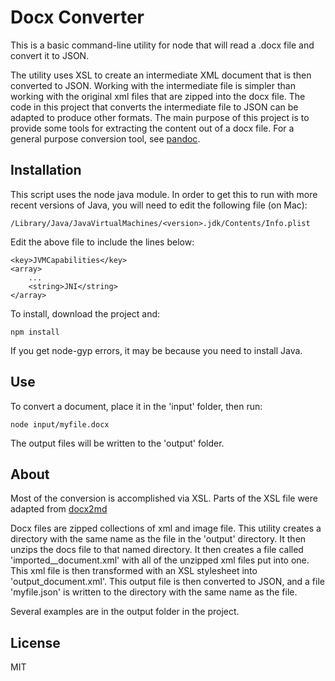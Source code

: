 # Docx Converter

This is a basic command-line utility for node that will read a .docx file 
and convert it to JSON. 

The utility uses XSL to create an intermediate XML document that is then
converted to JSON. Working with the intermediate file is simpler than
working with the original xml files that are zipped into the docx file. The code
in this project that converts the intermediate file to JSON can be adapted
to produce other formats. The main purpose of this project is to provide some tools for 
extracting the content out of a docx file. For a general purpose conversion 
tool, see [pandoc](http://www.pandoc.org).

## Installation

This script uses the node java module. In order to get this to run with more recent versions of Java,
you will need to edit the following file (on Mac):

    /Library/Java/JavaVirtualMachines/<version>.jdk/Contents/Info.plist 

Edit the above file to include the lines below:

    <key>JVMCapabilities</key>
    <array>
        ...
        <string>JNI</string>
    </array>


To install, download the project and:

    npm install
    
If you get node-gyp errors, it may be because you need to install Java.     

## Use

To convert a document, place it in the 'input' folder, then run:

    node input/myfile.docx
    
The output files will be written to the 'output' folder.
    
## About
    
Most of the conversion is accomplished via XSL. Parts of the XSL file were adapted from [docx2md](https://github.com/matb33/docx2md)

Docx files are zipped collections of xml and image file. This utility creates
a directory with the same name as the file in the 'output' directory. It then 
unzips the docs file to that named directory. It then creates a file called 
'imported__document.xml' with all of the unzipped xml files put into one. This
xml file is then transformed with an XSL stylesheet into 'output_document.xml'. 
This output file is then converted to JSON, and a file 'myfile.json' is written
to the directory with the same name as the file. 

Several examples are in the output folder in the project.
 
 


## License
 
MIT    